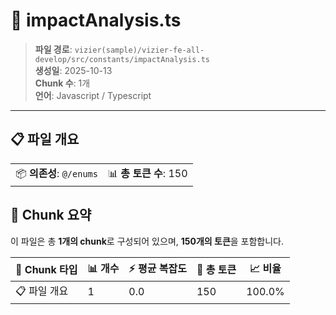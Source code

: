 # 📄 impactAnalysis.ts

> **파일 경로**: `vizier(sample)/vizier-fe-all-develop/src/constants/impactAnalysis.ts`  
> **생성일**: 2025-10-13  
> **Chunk 수**: 1개  
> **언어**: Javascript / Typescript
---


## 📋 파일 개요

| | |
|--|--|
| 📦 **의존성**: `@/enums` | 📊 **총 토큰 수**: 150 |






## 🧩 Chunk 요약

이 파일은 총 **1개의 chunk**로 구성되어 있으며, **150개의 토큰**을 포함합니다.

| 🧩 Chunk 타입 | 📊 개수 | ⚡ 평균 복잡도 | 📝 총 토큰 | 📈 비율 |
|---------------|--------|-------------|----------|--------|
| 📋 파일 개요 | 1 | 0.0 | 150 | 100.0% |

